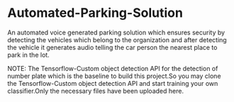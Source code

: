 # Automated-Parking-Solution
An automated voice generated parking solution which ensures security by detecting the vehicles which belong to the organization and after detecting the vehicle it generates audio telling the car person the nearest place to park in the lot.

NOTE: The Tensorflow-Custom object detection API for the detection of number plate which is the baseline to build this project.So you may clone the Tensorflow-Custom object detection API and start training your own classifier.Only the necessary files have been uploaded here.
